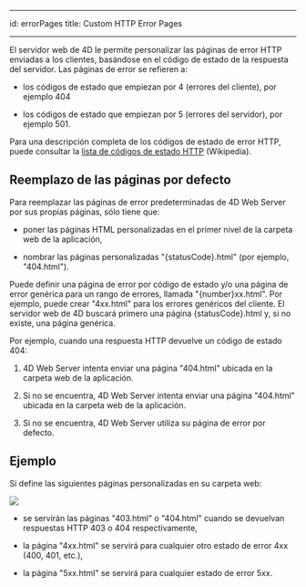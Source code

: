 - - -
id: errorPages title: Custom HTTP Error Pages
- - -

El servidor web de 4D le permite personalizar las páginas de error HTTP enviadas a los clientes, basándose en el código de estado de la respuesta del servidor. Las páginas de error se refieren a:

*   los códigos de estado que empiezan por 4 (errores del cliente), por ejemplo 404

*   los códigos de estado que empiezan por 5 (errores del servidor), por ejemplo 501.

Para una descripción completa de los códigos de estado de error HTTP, puede consultar la [lista de códigos de estado HTTP](https://en.wikipedia.org/wiki/List_of_HTTP_status_codes) (Wikipedia).


## Reemplazo de las páginas por defecto

Para reemplazar las páginas de error predeterminadas de 4D Web Server por sus propias páginas, sólo tiene que:

*   poner las páginas HTML personalizadas en el primer nivel de la carpeta web de la aplicación,

*   nombrar las páginas personalizadas "{statusCode}.html" (por ejemplo, "404.html").

Puede definir una página de error por código de estado y/o una página de error genérica para un rango de errores, llamada "{number}xx.html". Por ejemplo, puede crear "4xx.html" para los errores genéricos del cliente. El servidor web de 4D buscará primero una página {statusCode}.html y, si no existe, una página genérica.

Por ejemplo, cuando una respuesta HTTP devuelve un código de estado 404:

1.  4D Web Server intenta enviar una página "404.html" ubicada en la carpeta web de la aplicación.

2.  Si no se encuentra, 4D Web Server intenta enviar una página "404.html" ubicada en la carpeta web de la aplicación.

3.  Si no se encuentra, 4D Web Server utiliza su página de error por defecto.

## Ejemplo

Si define las siguientes páginas personalizadas en su carpeta web:

![](../assets/en/WebServer/errorPage.png)

*   se servirán las páginas "403.html" o "404.html" cuando se devuelvan respuestas HTTP 403 o 404 respectivamente,

*   la página "4xx.html" se servirá para cualquier otro estado de error 4xx (400, 401, etc.),

*   la página "5xx.html" se servirá para cualquier estado de error 5xx.

